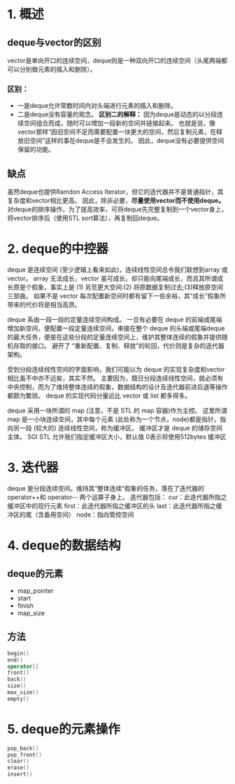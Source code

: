 # 1. 概述
## deque与vector的区别
vector是单向开口的连续空间，deque则是一种双向开口的连续空间（头尾两端都可以分别做元素的插入和删除）。
### 区别：
+ 一是deque允许常数时间内对头端进行元素的插入和删除。
+ 二是deque没有容量的观念。
**区别二的解释：**
因为deque是动态的以分段连续空间组合而成，随时可以增加一段新的空间并链接起来。
也就是说，像vector那样“因旧空间不足而需要配置一块更大的空间，然后复制元素，在释放旧空间”这样的事在deque是不会发生的。
因此，deque没有必要提供空间保留的功能。
## 缺点
虽然deque也提供Ramdon Access Iterator，但它的迭代器并不是普通指针，其复杂度和vector相比更高。
因此，除非必要，**尽量使用vector而不使用deque。**
对deque的排序操作，为了提高效率，可将deque先完整复制到一个vector身上，将vector排序后（使用STL sort算法），再复制回deque。
# 2. deque的中控器
  deque 是连续空间 (至少逻辑上看来如此)，连续线性空间总令我们联想到array 或 vector。
  array 无法成长，vector 虽可成长，却只能向尾端成长，而且其所谓成长原是个假象，事实上是 (1) 另觅更大空间:(2) 将原数据复制过去;(3)释放原空间三部曲。
  如果不是 vector 每次配置新空间时都有留下一些余裕，其“成长”假象所带来的代价将是相当高昂。
  
  
deque 系由一段一段的定量连续空间构成。
一旦有必要在 deque 的前端或尾端增加新空间，便配置一段定量连续空间，串接在整个 deque 的头端或尾端deque 的最大任务，便是在这些分段的定量连续空间上，维护其整体连续的假象并提供随机存取的接口。
避开了 “重新配置、复制、释放”的轮回，代价则是复杂的迭代器架构。

受到分段连续线性空间的字面影响，我们可能以为 deque 的实现复杂度和vector 相比虽不中亦不远矣，其实不然。
主要因为，既日分段连续线性空间，就必须有中央控制，而为了维持整体连续的假象，数据结构的设计及迭代器前进后退等操作都颇为繁琐。
deque 的实现代码分量远比 vector 或 list 都多得多。

deque 采用一块所谓的 map (注意，不是 STL 的 map 容器)作为主控。
这里所谓 map 是一小块连续空间，其中每个元素 (此处称为一个节点，node)都是指针，指向另一段 (较大的) 连续线性空间，称为缓冲区。
缓冲区才是 deque 的储存空间主体。
SGI STL 允许我们指定缓冲区大小，默认值 0表示将使用512bytes 缓冲区

# 3. 迭代器
deque 是分段连续空间。维持其“整体连续”假象的任务，落在了迭代器的operator++和 operator-- 两个运算子身上。
迭代器包括：
cur：此迭代器所指之缓冲区中的现行元素
first：此迭代器所指之缓冲区的头
last：此迭代器所指之缓冲区的尾（含备用空间）
node：指向管控空间

# 4. deque的数据结构
## deque的元素
+ map_pointer
+ start
+ finish
+ map_size

## 方法
```C++
begin()
end()
operator[]
front()
back()
size()
max_size()
empty()
```
# 5. deque的元素操作
```C++
pop_back()
pop_front()
clear()
erase()
insert()
```
